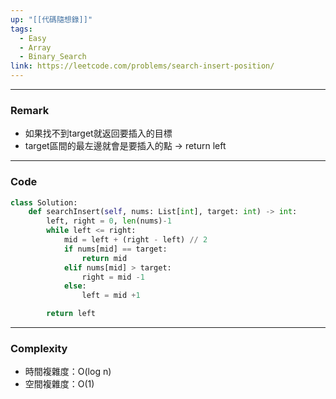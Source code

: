 ```yaml
---
up: "[[代碼隨想錄]]"
tags:
  - Easy
  - Array
  - Binary_Search
link: https://leetcode.com/problems/search-insert-position/
---
```

---
### Remark
- 如果找不到target就返回要插入的目標
- target區間的最左邊就會是要插入的點 -> return left
---
### Code
```python
class Solution:
    def searchInsert(self, nums: List[int], target: int) -> int:
        left, right = 0, len(nums)-1
        while left <= right:
            mid = left + (right - left) // 2
            if nums[mid] == target:
                return mid
            elif nums[mid] > target:
                right = mid -1
            else:
                left = mid +1

        return left
```
---
### Complexity
- 時間複雜度：O(log n)
- 空間複雜度：O(1)